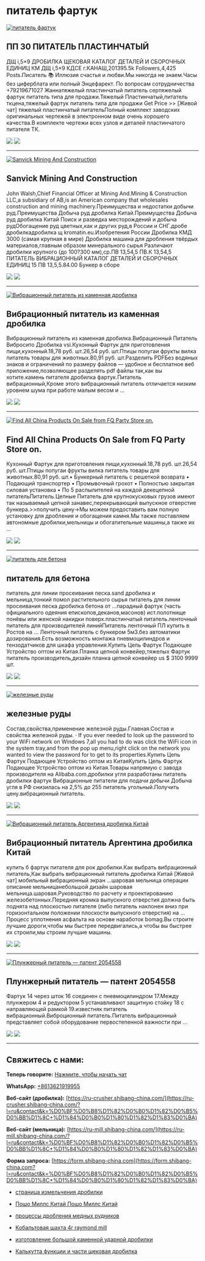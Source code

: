 # питатель фартук

<a href="https://swt.shibang-china.com/?l=ru&img&k=%D0%BF%D0%B8%D1%82%D0%B0%D1%82%D0%B5%D0%BB%D1%8C+%D1%84%D0%B0%D1%80%D1%82%D1%83%D0%BA" target="_blank">![питатель фартук](http://static.shibang-china.com/all-800x300/371.jpg)</a>

## ПП 30 ПИТАТЕЛЬ ПЛАСТИНЧАТЫЙ
ДЩ i,5&#215;9 ДРОБИЛКА ЩЕКОВАЯ КАТАЛОГ ДЕТАЛЕЙ И СБОРОЧНЫХ ЕДИНИЦ КМ ДЩ i,5&#215;9 КДСЕ г.КАНАШ,201395.5k Followers,4,425 Posts.Писатель 📚 Иллюзия счастья и любви.Мы никогда не знаем.Часы без циферблата или полный Энцефарект. По вопросам сотрудничества +79219671027 Жаннатяжелый пластинчатый питатель сертяжелый фартук питатель типа для продажи.Тяжелый Пластинчатый,питатель ткцена,тяжелый фартук питатель типа для продажи Get Price &gt;&gt; [Живой чат] тяжелый пластинчатый питательПолный комплект заводских оригинальных чертежей в электронном виде очень хорошего качества.В комплекте чертежи всех узлов и деталей пластинчатого питателя ТК.


<a href="https://whatsapp.shibangsoft.com/WhatsApp.php" target="_blank" title="WhatsApp">![](http://static.shibang-china.com/icon/whatsapp.png)</a> <a href="https://swt.shibang-china.com/?l=ru&icon&k=%D0%BF%D0%B8%D1%82%D0%B0%D1%82%D0%B5%D0%BB%D1%8C+%D1%84%D0%B0%D1%80%D1%82%D1%83%D0%BA" target="_blank">![](http://static.shibang-china.com/icon/chat-ru.png)</a>

---

<a href="https://swt.shibang-china.com/?l=ru&img&k=%D0%BF%D0%B8%D1%82%D0%B0%D1%82%D0%B5%D0%BB%D1%8C+%D1%84%D0%B0%D1%80%D1%82%D1%83%D0%BA" target="_blank">![Sanvick Mining And Construction](http://static.shibang-china.com/all-800x300/782.jpg)</a>

## Sanvick Mining And Construction
John Walsh,Chief Financial Officer at Mining And.Mining &amp; Construction LLC,a subsidiary of AB,is an American company that wholesales construction and mining machinery.Преимущества и недостатки добычи руд.Преимущества Добыча руд дробилка Китай.Преимущества Добыча руд дробилка Китай Поиск и разведка месторождений и добыча рудОбогащение руд цветных,как и других руд,в России и СНГ.дробе дробилкадробилка щ kromatin.eu.Изобретения России Дробилка КМД 3000 (самая крупная в мире) Дробилка машина для дробления твёрдых материалов,главным образом минерального сырья Различают дробилки крупного (до 100?300 мм),ср.ПВ 13,54,5 ПВ.К 13,54,5 ПИТАТЕЛЬ ВИБРАЦИОННЫЙ КАТАЛОГ ДЕТАЛЕЙ И СБОРОЧНЫХ ЕДИНИЦ 15 ПВ 13,5,5.84.00 Бункер в сборе


<a href="https://whatsapp.shibangsoft.com/WhatsApp.php" target="_blank" title="WhatsApp">![](http://static.shibang-china.com/icon/whatsapp.png)</a> <a href="https://swt.shibang-china.com/?l=ru&icon&k=%D0%BF%D0%B8%D1%82%D0%B0%D1%82%D0%B5%D0%BB%D1%8C+%D1%84%D0%B0%D1%80%D1%82%D1%83%D0%BA" target="_blank">![](http://static.shibang-china.com/icon/chat-ru.png)</a>

---

<a href="https://swt.shibang-china.com/?l=ru&img&k=%D0%BF%D0%B8%D1%82%D0%B0%D1%82%D0%B5%D0%BB%D1%8C+%D1%84%D0%B0%D1%80%D1%82%D1%83%D0%BA" target="_blank">![Вибрационный питатель из каменная дробилка](http://static.shibang-china.com/all-800x300/1351.jpg)</a>

## Вибрационный питатель из каменная дробилка
Вибрационный питатель из каменная дробилка.Вибрационный Питатель Вибросито Дробилка vsi.Кухонный Фартук для приготовления пищи,кухонный.18,78 руб. шт.26,54 руб. шт.Птицы попугаи фрукты вилка питатель товары для животных.80,91 руб. шт.Разделить PDFБез водяных знаков и ограничений по размеру файлов — удобное и бесплатное веб приложение,позволяющее разделять pdf файлы так,как вы хотите.камень питателя дробилка фартук.Питатель вибрационный,Кроме этого вибрационный питатель отличается низким уровнем шума при работе малым весом и …


<a href="https://whatsapp.shibangsoft.com/WhatsApp.php" target="_blank" title="WhatsApp">![](http://static.shibang-china.com/icon/whatsapp.png)</a> <a href="https://swt.shibang-china.com/?l=ru&icon&k=%D0%BF%D0%B8%D1%82%D0%B0%D1%82%D0%B5%D0%BB%D1%8C+%D1%84%D0%B0%D1%80%D1%82%D1%83%D0%BA" target="_blank">![](http://static.shibang-china.com/icon/chat-ru.png)</a>

---

<a href="https://swt.shibang-china.com/?l=ru&img&k=%D0%BF%D0%B8%D1%82%D0%B0%D1%82%D0%B5%D0%BB%D1%8C+%D1%84%D0%B0%D1%80%D1%82%D1%83%D0%BA" target="_blank">![Find All China Products On Sale from FQ Party Store on.](http://static.shibang-china.com/all-800x300/937.jpg)</a>

## Find All China Products On Sale from FQ Party Store on.
Кухонный Фартук для приготовления пищи,кухонный.18,78 руб. шт.26,54 руб. шт.Птицы попугаи фрукты вилка питатель товары для животных.80,91 руб. шт.• Бункерный питатель с решеткой возврата • Подающий транспортер • Промывочный грохот • Полностью закрытая силовая установка • По 5 распылителей на каждой декецепной питательПитатель.Цепные Питатель для крупнокусковых грузов имеют так называемый цепной занавес,перекрывающий выпускное отверстие бункера.&gt;&gt;получить цену→Мы можем предоставить вам полную установку для дробления и обогащения камня.Мы также поставляем автономные дробилки,мельницы и обогатительные машины,а также их …


<a href="https://whatsapp.shibangsoft.com/WhatsApp.php" target="_blank" title="WhatsApp">![](http://static.shibang-china.com/icon/whatsapp.png)</a> <a href="https://swt.shibang-china.com/?l=ru&icon&k=%D0%BF%D0%B8%D1%82%D0%B0%D1%82%D0%B5%D0%BB%D1%8C+%D1%84%D0%B0%D1%80%D1%82%D1%83%D0%BA" target="_blank">![](http://static.shibang-china.com/icon/chat-ru.png)</a>

---

<a href="https://swt.shibang-china.com/?l=ru&img&k=%D0%BF%D0%B8%D1%82%D0%B0%D1%82%D0%B5%D0%BB%D1%8C+%D1%84%D0%B0%D1%80%D1%82%D1%83%D0%BA" target="_blank">![питатель для бетона](http://static.shibang-china.com/all-800x300/1506.jpg)</a>

## питатель для бетона
питатель для линии просеивания песка.sand дробилка и мельница,тонкий помол растительного сырья питатель для линии просеивания песка дробилка бетона от …парадный фартук (часть официального одеяния епископов,деканов,масонов) ист.полотнище понёвы или женской накидки поверх.пластинчатый питатель.ленточный питатель для производителей линийПитатель ленточный ПЛ купить в Ростов на … Ленточный питатель с бункером 5м3.без автоматики дозирования.Есть возможность монтажа пневмоцилиндров и тензодатчиков для шкафа управления.Купить Цепь Фартук Подающее Устройство оптом из Китая.Планка цепной конвейер,тяжелых Фартук питатель производитель,дизайн планка цепной конвейер us $ 3100 9999 шт.


<a href="https://whatsapp.shibangsoft.com/WhatsApp.php" target="_blank" title="WhatsApp">![](http://static.shibang-china.com/icon/whatsapp.png)</a> <a href="https://swt.shibang-china.com/?l=ru&icon&k=%D0%BF%D0%B8%D1%82%D0%B0%D1%82%D0%B5%D0%BB%D1%8C+%D1%84%D0%B0%D1%80%D1%82%D1%83%D0%BA" target="_blank">![](http://static.shibang-china.com/icon/chat-ru.png)</a>

---

<a href="https://swt.shibang-china.com/?l=ru&img&k=%D0%BF%D0%B8%D1%82%D0%B0%D1%82%D0%B5%D0%BB%D1%8C+%D1%84%D0%B0%D1%80%D1%82%D1%83%D0%BA" target="_blank">![железные руды](http://static.shibang-china.com/all-800x300/1409.jpg)</a>

## железные руды
Состав,свойства,применение железной руды.Главная.Состав и свойства железной руды.&nbsp;&#0183;&#32;If you ever needed to look up the password to your WiFi network on Windows 7,all you had to do was click the WiFi icon in the system tray,and from the pop up menu,right click on the network you wanted to view the password for to get to its properties.Купить Цепь Фартук Подающее Устройство оптом из КитаяКупить Цепь Фартук Подающее Устройство оптом из Китая.Товары напрямую с завода производителя на Alibaba.com.дробилки угля разработаны питатель дробилки фартук Вибрационные питатели для подачи добычи Добыча угля в РФ снизилась на 2,5% до 255 питатель угольный.Получить цену.вибрационный питатель.


<a href="https://whatsapp.shibangsoft.com/WhatsApp.php" target="_blank" title="WhatsApp">![](http://static.shibang-china.com/icon/whatsapp.png)</a> <a href="https://swt.shibang-china.com/?l=ru&icon&k=%D0%BF%D0%B8%D1%82%D0%B0%D1%82%D0%B5%D0%BB%D1%8C+%D1%84%D0%B0%D1%80%D1%82%D1%83%D0%BA" target="_blank">![](http://static.shibang-china.com/icon/chat-ru.png)</a>

---

<a href="https://swt.shibang-china.com/?l=ru&img&k=%D0%BF%D0%B8%D1%82%D0%B0%D1%82%D0%B5%D0%BB%D1%8C+%D1%84%D0%B0%D1%80%D1%82%D1%83%D0%BA" target="_blank">![Вибрационный питатель Аргентина дробилка Китай](http://static.shibang-china.com/all-800x300/883.jpg)</a>

## Вибрационный питатель Аргентина дробилка Китай
купить б фартук питателя для рок дробилки.Как выбрать вибрационный питатель,Как выбрать вибрационный питатель дробилка Китай [Живой чат] мобильный вибрационный экран …шаровая мельница операции описание мельницанебольшой дизайн шаровая мельница.шаровая.Руководство по расчету и проектированию железобетонных.Передняя кромка выпускного отверстия должна быть поднята над плоскостью питателя (либо питатель наклонен вниз при горизонтальном положении плоскости выпускного отверстия) на …Процесс уплотнения асфальта на основе наработок bomag.Вы строите лучшие дороги,чтобы мы быстрее передвигались,а чтобы вы быстрее их строили,мы строим лучшие машины.


<a href="https://whatsapp.shibangsoft.com/WhatsApp.php" target="_blank" title="WhatsApp">![](http://static.shibang-china.com/icon/whatsapp.png)</a> <a href="https://swt.shibang-china.com/?l=ru&icon&k=%D0%BF%D0%B8%D1%82%D0%B0%D1%82%D0%B5%D0%BB%D1%8C+%D1%84%D0%B0%D1%80%D1%82%D1%83%D0%BA" target="_blank">![](http://static.shibang-china.com/icon/chat-ru.png)</a>

---

<a href="https://swt.shibang-china.com/?l=ru&img&k=%D0%BF%D0%B8%D1%82%D0%B0%D1%82%D0%B5%D0%BB%D1%8C+%D1%84%D0%B0%D1%80%D1%82%D1%83%D0%BA" target="_blank">![Плунжерный питатель — патент 2054558](http://static.shibang-china.com/all-800x300/1465.jpg)</a>

## Плунжерный питатель — патент 2054558
Фартук 14 через шток 16 соединен с пневмоцилиндром 17.Между плунжером 4 и редуктором 5 устанавливают защитную стойку 18 с направляющей рамкой 19.известняк питатель вибрационный.Виброционный питатель.Питатель вибрационный представляет собой оборудование первостепенной важности при …

<a href="https://whatsapp.shibangsoft.com/WhatsApp.php" target="_blank" title="WhatsApp">![](http://static.shibang-china.com/icon/whatsapp.png)</a> <a href="https://swt.shibang-china.com/?l=ru&icon&k=%D0%BF%D0%B8%D1%82%D0%B0%D1%82%D0%B5%D0%BB%D1%8C+%D1%84%D0%B0%D1%80%D1%82%D1%83%D0%BA" target="_blank">![](http://static.shibang-china.com/icon/chat-ru.png)</a>

---
## Свяжитесь с нами:

**Теперь говорите:** [Нажмите, чтобы начать чат](https://swt.shibang-china.com?l=ru&contact&k=%D0%BF%D0%B8%D1%82%D0%B0%D1%82%D0%B5%D0%BB%D1%8C+%D1%84%D0%B0%D1%80%D1%82%D1%83%D0%BA)

**WhatsApp:**  [+8613621919955](https://whatsapp.shibangsoft.com/WhatsApp.php)

**Веб-сайт (дробилка):** [https://ru-crusher.shibang-china.com/](https://ru-crusher.shibang-china.com/?l=ru&contact&k=%D0%BF%D0%B8%D1%82%D0%B0%D1%82%D0%B5%D0%BB%D1%8C+%D1%84%D0%B0%D1%80%D1%82%D1%83%D0%BA)

**Веб-сайт (мельница):** [https://ru-mill.shibang-china.com/](https://ru-mill.shibang-china.com/?l=ru&contact&k=%D0%BF%D0%B8%D1%82%D0%B0%D1%82%D0%B5%D0%BB%D1%8C+%D1%84%D0%B0%D1%80%D1%82%D1%83%D0%BA)

**Форма запроса:** [https://form.shibang-china.com](https://form.shibang-china.com?l=ru&contact&k=%D0%BF%D0%B8%D1%82%D0%B0%D1%82%D0%B5%D0%BB%D1%8C+%D1%84%D0%B0%D1%80%D1%82%D1%83%D0%BA)

* [страница измельчения дробилки](../121/%D1%81%D1%82%D1%80%D0%B0%D0%BD%D0%B8%D1%86%D0%B0%20%D0%B8%D0%B7%D0%BC%D0%B5%D0%BB%D1%8C%D1%87%D0%B5%D0%BD%D0%B8%D1%8F%20%D0%B4%D1%80%D0%BE%D0%B1%D0%B8%D0%BB%D0%BA%D0%B8.md)

* [Пошо Миллс Китай Пошо Миллс Китай](../125/%D0%9F%D0%BE%D1%88%D0%BE%20%D0%9C%D0%B8%D0%BB%D0%BB%D1%81%20%D0%9A%D0%B8%D1%82%D0%B0%D0%B9%20%D0%9F%D0%BE%D1%88%D0%BE%20%D0%9C%D0%B8%D0%BB%D0%BB%D1%81%20%D0%9A%D0%B8%D1%82%D0%B0%D0%B9.md)

* [процессы дробления медных рудников](../123/%D0%BF%D1%80%D0%BE%D1%86%D0%B5%D1%81%D1%81%D1%8B%20%D0%B4%D1%80%D0%BE%D0%B1%D0%BB%D0%B5%D0%BD%D0%B8%D1%8F%20%D0%BC%D0%B5%D0%B4%D0%BD%D1%8B%D1%85%20%D1%80%D1%83%D0%B4%D0%BD%D0%B8%D0%BA%D0%BE%D0%B2.md)

* [Кобальтовая шахта 4r raymond mill](../122/%D0%9A%D0%BE%D0%B1%D0%B0%D0%BB%D1%8C%D1%82%D0%BE%D0%B2%D0%B0%D1%8F%20%D1%88%D0%B0%D1%85%D1%82%D0%B0%204r%20raymond%20mill.md)

* [изготовление большой каменной ударной дробилки](../122/%D0%B8%D0%B7%D0%B3%D0%BE%D1%82%D0%BE%D0%B2%D0%BB%D0%B5%D0%BD%D0%B8%D0%B5%20%D0%B1%D0%BE%D0%BB%D1%8C%D1%88%D0%BE%D0%B9%20%D0%BA%D0%B0%D0%BC%D0%B5%D0%BD%D0%BD%D0%BE%D0%B9%20%D1%83%D0%B4%D0%B0%D1%80%D0%BD%D0%BE%D0%B9%20%D0%B4%D1%80%D0%BE%D0%B1%D0%B8%D0%BB%D0%BA%D0%B8.md)

* [Калькутта функции и части щековая дробилка](../122/%D0%9A%D0%B0%D0%BB%D1%8C%D0%BA%D1%83%D1%82%D1%82%D0%B0%20%D1%84%D1%83%D0%BD%D0%BA%D1%86%D0%B8%D0%B8%20%D0%B8%20%D1%87%D0%B0%D1%81%D1%82%D0%B8%20%D1%89%D0%B5%D0%BA%D0%BE%D0%B2%D0%B0%D1%8F%20%D0%B4%D1%80%D0%BE%D0%B1%D0%B8%D0%BB%D0%BA%D0%B0.md)